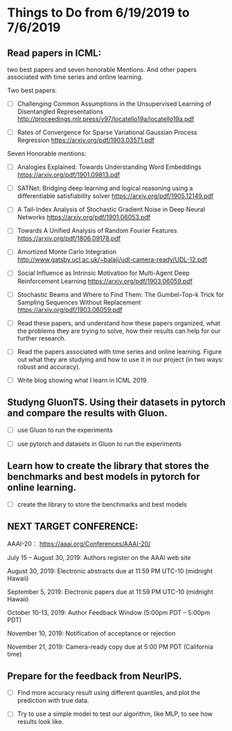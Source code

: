 # Things to Do from 6/19/2019 to 7/6/2019

## Read papers in ICML: 

two best papers and seven honorable Mentions. And other papers associated with time series and online learning.

Two best papers:

- [ ] Challenging Common Assumptions in the Unsupervised Learning of Disentangled Representations
http://proceedings.mlr.press/v97/locatello19a/locatello19a.pdf

- [ ] Rates of Convergence for Sparse Variational Gaussian Process Regression
https://arxiv.org/pdf/1903.03571.pdf

Seven Honorable mentions:

- [ ] Analogies Explained: Towards Understanding Word Embeddings
https://arxiv.org/pdf/1901.09813.pdf

- [ ] SATNet: Bridging deep learning and logical reasoning using a differentiable satisfiability solver
https://arxiv.org/pdf/1905.12149.pdf

- [ ] A Tail-Index Analysis of Stochastic Gradient Noise in Deep Neural Networks
https://arxiv.org/pdf/1901.06053.pdf

- [ ] Towards A Unified Analysis of Random Fourier Features
https://arxiv.org/pdf/1806.09178.pdf

- [ ] Amortized Monte Carlo Integration
http://www.gatsby.ucl.ac.uk/~balaji/udl-camera-ready/UDL-12.pdf

- [ ] Social Influence as Intrinsic Motivation for Multi-Agent Deep Reinforcement Learning
https://arxiv.org/pdf/1903.06059.pdf

- [ ] Stochastic Beams and Where to Find Them: The Gumbel-Top-k Trick for Sampling Sequences Without Replacement
https://arxiv.org/pdf/1903.06059.pdf

- [ ] Read these papers, and understand how these papers organized, what the problems they are trying to solve, how their results can help for our further research. 
- [ ] Read the papers associated with time series and online learning. Figure out what they are studying and how to use it in our project (in two ways: robust and accuracy).

- [ ] Write blog showing what I learn in ICML 2019.

## Studyng GluonTS. Using their datasets in pytorch and compare the results with Gluon.

- [ ] use Gluon to run the experiments

- [ ] use pytorch and datasets in Gluon to run the experiments

## Learn how to create the library that stores the benchmarks and best models in pytorch for online learning.

- [ ] create the library to store the benchmarks and best models

## NEXT TARGET CONFERENCE:

AAAI-20： https://aaai.org/Conferences/AAAI-20/

July 15 – August 30, 2019: Authors register on the AAAI web site

August 30, 2019: Electronic abstracts due at 11:59 PM UTC-10 (midnight Hawaii)

September 5, 2019: Electronic papers due at 11:59 PM UTC-10 (midnight Hawaii)

October 10-13, 2019: Author Feedback Window (5:00pm PDT – 5:00pm PDT)

November 10, 2019: Notification of acceptance or rejection

November 21, 2019: Camera-ready copy due at 5:00 PM PDT (California time)

## Prepare for the feedback from NeurIPS.

- [ ] Find more accuracy result using different quantiles, and plot the prediction with true data.

- [ ] Try to use a simple model to test our algorithm, like MLP, to see how results look like.
